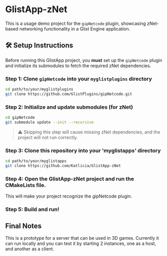 # GlistApp-zNet

This is a usage demo project for the `gipNetcode` plugin, showcasing zNet-based networking functionality in a Glist Engine application.

## 🛠️ Setup Instructions

Before running this GlistApp project, you **must** set up the `gipNetcode` plugin and initialize its submodules to fetch the required zNet dependencies.

### Step 1: Clone `gipNetcode` into your `myglistplugins` directory

```bash
cd path/to/your/myglistplugins
git clone https://github.com/GlistPlugins/gipNetcode.git
```

### Step 2: Initialize and update submodules (for zNet)

```bash
cd gipNetcode
git submodule update --init --recursive
```
> ⚠️ Skipping this step will cause missing zNet dependencies, and the project will not run correctly.

### Step 3: Clone this repository into your 'myglistapps' directory

```bash
cd path/to/your/myglistapps
git clone https://github.com/Katlicia/GlistApp-zNet
```
### Step 4: Open the GlistApp-zNet project and run the CMakeLists file.
This will make your project recognize the gipNetcode plugin.

### Step 5: Build and run!

## Final Notes

This is a prototype for a server that can be used in 3D games. Currently it can run locally and you can test it by starting 2 instances, one as a host, and another as a client.
